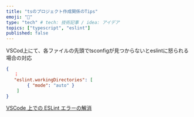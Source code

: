 ```yaml
---
title: "tsのプロジェクト作成関係のTips"
emoji: "📑"
type: "tech" # tech: 技術記事 / idea: アイデア
topics: ["typescript", "eslint"]
published: false
---
```


VSCod上にて、各ファイルの先頭でtsconfigが見つからないとeslintに怒られる場合の対応

```json:setting.json
{
   ︙
   "eslint.workingDirectories": [
        { "mode": "auto" }
    ]
}
```

[VSCode 上での ESLint エラーの解消](https://zenn.dev/link/comments/7ca4cae67c3bc9)